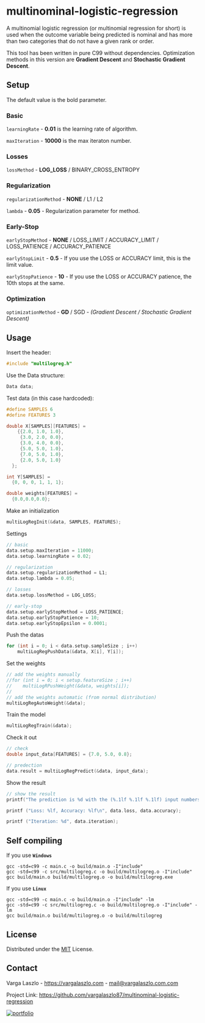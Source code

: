 # multinominal-logistic-regression

A multinomial logistic regression (or multinomial regression for short) is used when the outcome variable being predicted is nominal and has more than two categories that do not have a given rank or order. 

This tool has been written in pure C99 without dependencies. Optimization methods in this version are **Gradient Descent** and **Stochastic Gradient Descent**.

## Setup

The default value is the bold parameter.

### Basic

`learningRate` - **0.01** is the learning rate of algorithm.

`maxIteration` - **10000** is the max iteraton number.

### Losses

`lossMethod` - **LOG_LOSS** / BINARY_CROSS_ENTROPY

### Regularization

`regularizationMethod` - **NONE** / L1 / L2

`lambda` - **0.05** - Regularization parameter for method.

### Early-Stop

`earlyStopMethod` - **NONE** / LOSS_LIMIT / ACCURACY_LIMIT / LOSS_PATIENCE / ACCURACY_PATIENCE

`earlyStopLimit` - **0.5** - If you use the LOSS or ACCURACY limit, this is the limit value. 

`earlyStopPatience` - **10** - If you use the LOSS or ACCURACY patience, the 10th stops at the same.

### Optimization

`optimizationMethod` - **GD** / SGD - _(Gradient Descent / Stochastic Gradient Descent)_


## Usage

Insert the header:
```C
#include "multilogreg.h"
```
Use the Data structure:
```C
Data data;
```
Test data (in this case hardcoded):
```C
#define SAMPLES 6
#define FEATURES 3

double X[SAMPLES][FEATURES] =
    {{2.0, 1.0, 1.0},
     {3.0, 2.0, 0.0},
     {3.0, 4.0, 0.0},
     {5.0, 5.0, 1.0},
     {7.0, 5.0, 1.0},
     {2.0, 5.0, 1.0}
  };

int Y[SAMPLES] =
  {0, 0, 0, 1, 1, 1};

double weights[FEATURES] =
  {0.0,0.0,0.0};
```
Make an initialization
```C
multiLogRegInit(&data, SAMPLES, FEATURES);
```
Settings
```C
// basic
data.setup.maxIteration = 11000;
data.setup.learningRate = 0.02;

// regularization
data.setup.regularizationMethod = L1;
data.setup.lambda = 0.05;

// losses
data.setup.lossMethod = LOG_LOSS;

// early-stop
data.setup.earlyStopMethod = LOSS_PATIENCE;
data.setup.earlyStopPatience = 10;
data.setup.earlyStopEpsilon = 0.0001;
```
Push the datas
```C
for (int i = 0; i < data.setup.sampleSize ; i++)
    multiLogRegPushData(&data, X[i], Y[i]);
```

Set the weights
```C
// add the weights manually
//for (int i = 0; i < setup.featureSize ; i++)
//    multiLogRPushWeight(&data, weights[i]);
//
// add the weights automatic (from normal distribution)
multiLogRegAutoWeight(&data);
```

Train the model
```C
multiLogRegTrain(&data);
```

Check it out
```C
// check
double input_data[FEATURES] = {7.0, 5.0, 0.8};

// predection
data.result = multiLogRegPredict(&data, input_data);
```

Show the result
```C
// show the result
printf("The prediction is %d with the (%.1lf %.1lf %.1lf) input numbers.\n", data.result, input_data[0], input_data[1], input_data[2]);

printf ("Loss: %lf, Accuracy: %lf\n", data.loss, data.accuracy);

printf ("Iteration: %d", data.iteration);
```

## Self compiling

If you use **`Windows`**
```
gcc -std=c99 -c main.c -o build/main.o -I"include"
gcc -std=c99 -c src/multilogreg.c -o build/multilogreg.o -I"include"
gcc build/main.o build/multilogreg.o -o build/multilogreg.exe
```

If you use **`Linux`**
```
gcc -std=c99 -c main.c -o build/main.o -I"include" -lm
gcc -std=c99 -c src/multilogreg.c -o build/multilogreg.o -I"include" -lm
gcc build/main.o build/multilogreg.o -o build/multilogreg
```

## License

Distributed under the [MIT](https://choosealicense.com/licenses/mit/) License.

## Contact

Varga Laszlo - https://vargalaszlo.com - mail@vargalaszlo.com.com

Project Link: https://github.com/vargalaszlo87/multinominal-logistic-regression

[![portfolio](https://img.shields.io/badge/my_portfolio-000?style=for-the-badge&logo=ko-fi&logoColor=white)](http://vargalaszlo.com)
